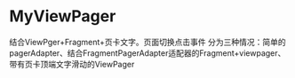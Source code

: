 # MyViewPager
结合ViewPger+Fragment+页卡文字。页面切换点击事件
分为三种情况：简单的pagerAdapter、结合FragmentPagerAdapter适配器的Fragment+viewpager、带有页卡顶端文字滑动的ViewPager
